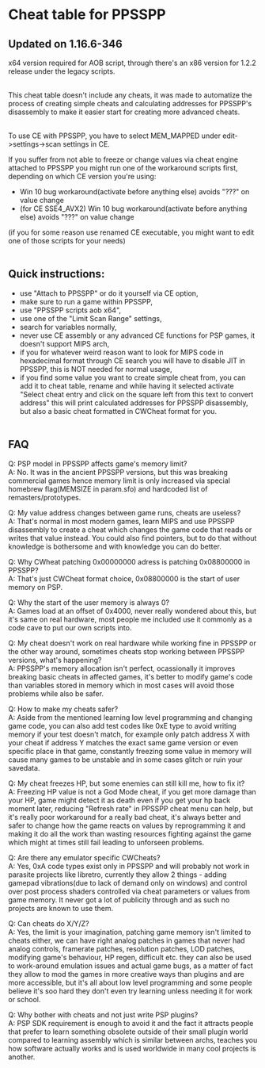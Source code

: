 # Cheat table for PPSSPP
## Updated on 1.16.6-346 
 x64 version required for AOB script, through there's an x86 version for 1.2.2 release under the legacy scripts.<br><br>

 This cheat table doesn't include any cheats, it was made to automatize the process of creating simple cheats and calculating addresses for PPSSPP's disassembly to make it easier start for creating more advanced cheats.<br><br>
 
 To use CE with PPSSPP, you have to select MEM_MAPPED under edit->settings->scan settings in CE.

 If you suffer from not able to freeze or change values via cheat engine attached to PPSSPP you might run one of the workaround scripts first, depending on which CE version you're using:
 - Win 10 bug workaround(activate before anything else) avoids "???" on value change
 - (for CE SSE4_AVX2) Win 10 bug workaround(activate before anything else) avoids "???" on value change

 (if you for some reason use renamed CE executable, you might want to edit one of those scripts for your needs)<br><br>


## Quick instructions:
 - use "Attach to PPSSPP" or do it yourself via CE option,
 - make sure to run a game within PPSSPP,
 - use "PPSSPP scripts aob x64",
 - use one of the "Limit Scan Range" settings,
 - search for variables normally,
 - never use CE assembly or any advanced CE functions for PSP games, it doesn't support MIPS arch,
 - if you for whatever weird reason want to look for MIPS code in hexadecimal format through CE search you will have to disable JIT in PPSSPP, this is NOT needed for normal usage,
 - if you find some value you want to create simple cheat from, you can add it to cheat table, rename and while having it selected activate "Select cheat entry and click on the square left from this text to convert address" this will print calculated addresses for PPSSPP disassembly, but also a basic cheat formatted in CWCheat format for you.<br><br>

 
 ## FAQ
 Q: PSP model in PPSSPP affects game's memory limit?<br>
 A: No. It was in the ancient PPSSPP versions, but this was breaking commercial games hence memory limit is only increased via special homebrew flag(MEMSIZE in param.sfo) and hardcoded list of remasters/prototypes.
 
 Q: My value address changes between game runs, cheats are useless?<br>
 A: That's normal in most modern games, learn MIPS and use PPSSPP disassembly to create a cheat which changes the game code that reads or writes that value instead. You could also find pointers, but to do that without knowledge is bothersome and with knowledge you can do better.
 
 Q: Why CWheat patching 0x00000000 adress is patching 0x08800000 in PPSSPP?<br>
 A: That's just CWCheat format choice, 0x08800000 is the start of user memory on PSP.
 
 Q: Why the start of the user memory is always 0?<br>
 A: Games load at an offset of 0x4000, never really wondered about this, but it's same on real hardware, most people me included use it commonly as a code cave to put our own scripts into.
 
 Q: My cheat doesn't work on real hardware while working fine in PPSSPP or the other way around, sometimes cheats stop working between PPSSPP versions, what's happening?<br>
 A: PPSSPP's memory allocation isn't perfect, ocassionally it improves breaking basic cheats in affected games, it's better to modify game's code than variables stored in memory which in most cases will avoid those problems while also be safer.
 
 Q: How to make my cheats safer?<br>
 A: Aside from the mentioned learning low level programming and changing game code, you can also add test codes like 0xE type to avoid writing memory if your test doesn't match, for example only patch address X with your cheat if address Y matches the exact same game version or even specific place in that game, constantly freezing some value in memory will cause many games to be unstable and in some cases glitch or ruin your savedata.
 
 Q: My cheat freezes HP, but some enemies can still kill me, how to fix it?<br>
 A: Freezing HP value is not a God Mode cheat, if you get more damage than your HP, game might detect it as death even if you get your hp back moment later, reducing "Refresh rate" in PPSSPP cheat menu can help, but it's really poor workaround for a really bad cheat, it's always better and safer to change how the game reacts on values by reprogramming it and making it do all the work than wasting resources fighting against the game which might at times still fail leading to unforseen problems.
 
 Q: Are there any emulator specific CWCheats?<br>
 A: Yes, 0xA code types exist only in PPSSPP and will probably not work in parasite projects like libretro, currently they allow 2 things - adding gamepad vibrations(due to lack of demand only on windows) and control over post process shaders controlled via cheat parameters or values from game memory. It never got a lot of publicity through and as such no projects are known to use them.
 
 Q: Can cheats do X/Y/Z?<br>
 A: Yes, the limit is your imagination, patching game memory isn't limited to cheats either, we can have right analog patches in games that never had analog controls, framerate patches, resolution patches, LOD patches, modifying game's behaviour, HP regen, difficult etc. they can also be used to work-around emulation issues and actual game bugs, as a matter of fact they allow to mod the games in more creative ways than plugins and are more accessible, but it's all about low level programming and some people believe it's soo hard they don't even try learning unless needing it for work or school.
 
 Q: Why bother with cheats and not just write PSP plugins?<br>
 A: PSP SDK requirement is enough to avoid it and the fact it attracts people that prefer to learn something obsolete outside of their small plugin world compared to learning assembly which is similar between archs, teaches you how software actually works and is used worldwide in many cool projects is another.